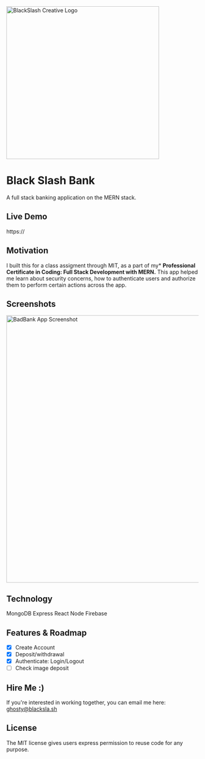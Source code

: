 <img src="https://blacksla.sh/github/img/blackslash-logo.svg" alt="BlackSlash Creative Logo" width="400" />

# Black Slash Bank
A full stack banking application on the MERN stack.

## Live Demo
https://

## Motivation
I built this for a class assigment through MIT, as a part of my* **Professional Certificate in Coding: Full Stack Development with MERN.** This app helped me learn about security concerns, how to authenticate users and authorize them to perform certain actions across the app. 

## Screenshots
<img src="https://blacksla.sh/github/img/badbank-screenshot.png" alt="BadBank App Screenshot" width="700" />

## Technology
MongoDB
Express
React
Node
Firebase

## Features & Roadmap
- [x] Create Account
- [x] Deposit/withdrawal
- [x] Authenticate: Login/Logout
- [ ] Check image deposit

## Hire Me :)
If you're interested in working together, you can email me here: [ghosty@blacksla.sh](mailto:ghosty@blacksla.sh)

## License
The MIT license gives users express permission to reuse code for any purpose. 